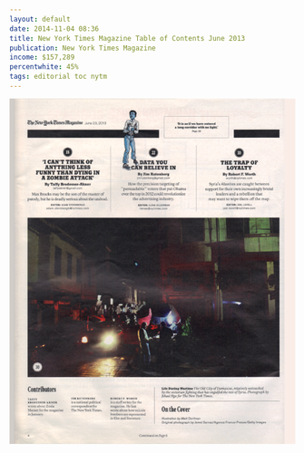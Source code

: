 ```yaml
---
layout: default
date: 2014-11-04 08:36
title: New York Times Magazine Table of Contents June 2013
publication: New York Times Magazine
income: $157,289
percentwhite: 45%
tags: editorial toc nytm 
---
```




           
<div class="imageContainer">
<img src="img/editscans/NYT_contents_1.png">
            
<div class="overlayContainer">
<object type="image/svg+xml" data="/img/overlays/NYT_contents_1.svg" class="trans"></object>
</div>


</div>
            
        
        
